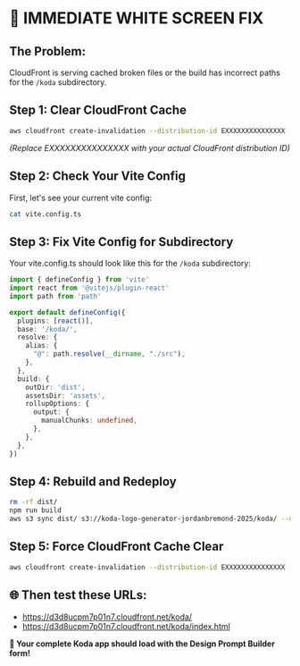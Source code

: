 # 🚨 **IMMEDIATE WHITE SCREEN FIX**

## **The Problem:**
CloudFront is serving cached broken files or the build has incorrect paths for the `/koda` subdirectory.

## **Step 1: Clear CloudFront Cache**
```bash
aws cloudfront create-invalidation --distribution-id EXXXXXXXXXXXXXXX --paths "/*"
```
*(Replace EXXXXXXXXXXXXXXX with your actual CloudFront distribution ID)*

## **Step 2: Check Your Vite Config**
First, let's see your current vite config:
```bash
cat vite.config.ts
```

## **Step 3: Fix Vite Config for Subdirectory**
Your vite.config.ts should look like this for the `/koda` subdirectory:
```typescript
import { defineConfig } from 'vite'
import react from '@vitejs/plugin-react'
import path from 'path'

export default defineConfig({
  plugins: [react()],
  base: '/koda/',
  resolve: {
    alias: {
      "@": path.resolve(__dirname, "./src"),
    },
  },
  build: {
    outDir: 'dist',
    assetsDir: 'assets',
    rollupOptions: {
      output: {
        manualChunks: undefined,
      },
    },
  },
})
```

## **Step 4: Rebuild and Redeploy**
```bash
rm -rf dist/
npm run build
aws s3 sync dist/ s3://koda-logo-generator-jordanbremond-2025/koda/ --delete
```

## **Step 5: Force CloudFront Cache Clear**
```bash
aws cloudfront create-invalidation --distribution-id EXXXXXXXXXXXXXXX --paths "/koda/*" "/koda/index.html" "/koda/assets/*"
```

## **🌐 Then test these URLs:**
- https://d3d8ucpm7p01n7.cloudfront.net/koda/
- https://d3d8ucpm7p01n7.cloudfront.net/koda/index.html

**🎉 Your complete Koda app should load with the Design Prompt Builder form!**